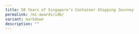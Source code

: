 ```yaml
---
title: 50 Years of Singapore’s Container Shipping Journey
permalink: /mi-awards/id6/
variant: markdown
description: ""
---
```

